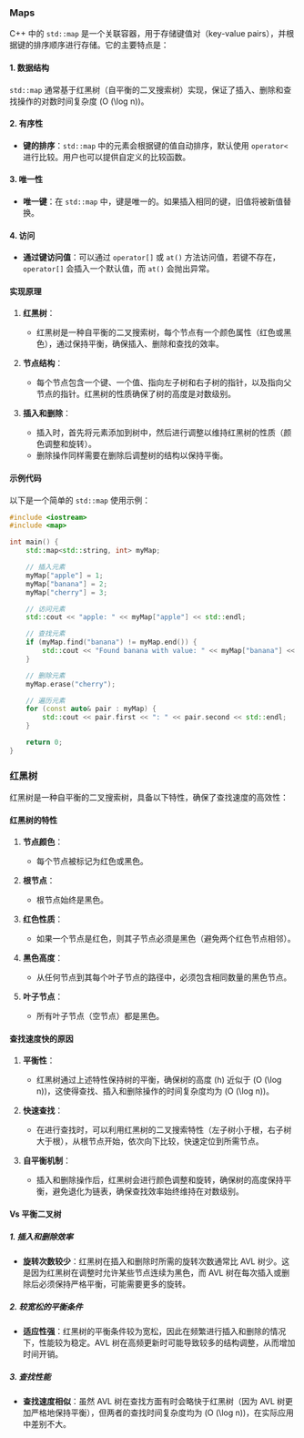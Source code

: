 ### Maps
C++ 中的 `std::map` 是一个关联容器，用于存储键值对（key-value pairs），并根据键的排序顺序进行存储。它的主要特点是：

#### 1. **数据结构**
`std::map` 通常基于红黑树（自平衡的二叉搜索树）实现，保证了插入、删除和查找操作的对数时间复杂度 \(O (\log n)\)。

#### 2. **有序性**
- **键的排序**：`std::map` 中的元素会根据键的值自动排序，默认使用 `operator<` 进行比较。用户也可以提供自定义的比较函数。

#### 3. **唯一性**
- **唯一键**：在 `std::map` 中，键是唯一的。如果插入相同的键，旧值将被新值替换。

#### 4. **访问**
- **通过键访问值**：可以通过 `operator[]` 或 `at()` 方法访问值，若键不存在，`operator[]` 会插入一个默认值，而 `at()` 会抛出异常。

#### 实现原理

1. **红黑树**：
   - 红黑树是一种自平衡的二叉搜索树，每个节点有一个颜色属性（红色或黑色），通过保持平衡，确保插入、删除和查找的效率。

2. **节点结构**：
   - 每个节点包含一个键、一个值、指向左子树和右子树的指针，以及指向父节点的指针。红黑树的性质确保了树的高度是对数级别。

3. **插入和删除**：
   - 插入时，首先将元素添加到树中，然后进行调整以维持红黑树的性质（颜色调整和旋转）。
   - 删除操作同样需要在删除后调整树的结构以保持平衡。

#### 示例代码

以下是一个简单的 `std::map` 使用示例：

```cpp
#include <iostream>
#include <map>

int main() {
    std::map<std::string, int> myMap;

    // 插入元素
    myMap["apple"] = 1;
    myMap["banana"] = 2;
    myMap["cherry"] = 3;

    // 访问元素
    std::cout << "apple: " << myMap["apple"] << std::endl;

    // 查找元素
    if (myMap.find("banana") != myMap.end()) {
        std::cout << "Found banana with value: " << myMap["banana"] << std::endl;
    }

    // 删除元素
    myMap.erase("cherry");

    // 遍历元素
    for (const auto& pair : myMap) {
        std::cout << pair.first << ": " << pair.second << std::endl;
    }

    return 0;
}
```

### 红黑树
红黑树是一种自平衡的二叉搜索树，具备以下特性，确保了查找速度的高效性：

#### 红黑树的特性

1. **节点颜色**：
   - 每个节点被标记为红色或黑色。

2. **根节点**：
   - 根节点始终是黑色。

3. **红色性质**：
   - 如果一个节点是红色，则其子节点必须是黑色（避免两个红色节点相邻）。

4. **黑色高度**：
   - 从任何节点到其每个叶子节点的路径中，必须包含相同数量的黑色节点。

5. **叶子节点**：
   - 所有叶子节点（空节点）都是黑色。

#### 查找速度快的原因

1. **平衡性**：
   - 红黑树通过上述特性保持树的平衡，确保树的高度 \(h\) 近似于 \(O (\log n)\)，这使得查找、插入和删除操作的时间复杂度均为 \(O (\log n)\)。

2. **快速查找**：
   - 在进行查找时，可以利用红黑树的二叉搜索特性（左子树小于根，右子树大于根），从根节点开始，依次向下比较，快速定位到所需节点。

3. **自平衡机制**：
   - 插入和删除操作后，红黑树会进行颜色调整和旋转，确保树的高度保持平衡，避免退化为链表，确保查找效率始终维持在对数级别。

#### Vs 平衡二叉树

##### 1. **插入和删除效率**
   - **旋转次数较少**：红黑树在插入和删除时所需的旋转次数通常比 AVL 树少。这是因为红黑树在调整时允许某些节点连续为黑色，而 AVL 树在每次插入或删除后必须保持严格平衡，可能需要更多的旋转。

##### 2. **较宽松的平衡条件**
   - **适应性强**：红黑树的平衡条件较为宽松，因此在频繁进行插入和删除的情况下，性能较为稳定。AVL 树在高频更新时可能导致较多的结构调整，从而增加时间开销。

##### 3. **查找性能**
   - **查找速度相似**：虽然 AVL 树在查找方面有时会略快于红黑树（因为 AVL 树更加严格地保持平衡），但两者的查找时间复杂度均为 \(O (\log n)\)，在实际应用中差别不大。
